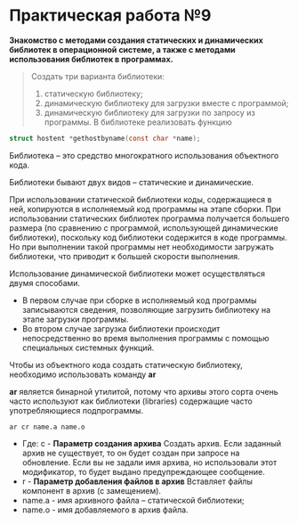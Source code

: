# Практическая работа №9
**Знакомство с методами создания статических и динамических библиотек в операционной системе, 
а также с методами использования библиотек в программах.**
> Создать три варианта библиотеки:
>1. статическую библиотеку;
>2. динамическую библиотеку для загрузки вместе с программой;
>3. динамическую библиотеку для загрузки по запросу из программы.
>В библиотеке реализовать функцию 
```c
struct hostent *gethostbyname(const char *name);
```

  Библиотека – это средство многократного использования объектного кода.
  
  Библиотеки бывают двух видов – статические и динамические.
  
  При использовании статической библиотеки коды, содержащиеся в ней, копируются в исполняемый код программы на этапе сборки. При использовании статических библиотек программа получается большего размера (по сравнению с программой, использующей динамические библиотеки), поскольку код библиотеки содержится в коде программы. Но при выполнении такой программы нет необходимости загружать библиотеки, что приводит к большей скорости выполнения.
  
Использование динамической библиотеки может осуществляться двумя способами.
- В первом случае при сборке в исполняемый код программы записываются сведения, позволяющие загрузить библиотеку на этапе загрузки программы.
- Во втором случае загрузка библиотеки происходит непосредственно во время выполнения программы с помощью специальных системных функций.

Чтобы из объектного кода создать статическую библиотеку, необходимо использовать команду **ar**

**ar** является бинарной утилитой, потому что архивы этого сорта очень часто используют как библиотеки (libraries) содержащие часто употребляющиеся подпрограммы. 
```
ar cr name.a name.o
```
- Где: c - **Параметр создания архива** Создать архив. Если заданный архив не существует, то он будет создан при запросе на обновление. Если вы не задали имя архива, но использовали этот модификатор, то будет выдано предупреждающее сообщение.
- r - **Параметр добавления файлов в архив** Вставляет файлы компонент в архив (с замещением). 
- name.a - имя архивного файла – статической библиотеки;
- name.o - имя добавляемого в архив файла.
